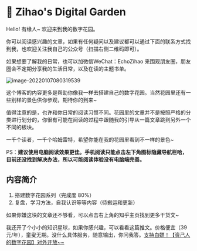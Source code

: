 # 🌈 Zihao's Digital Garden

Hello! 有缘人~ 欢迎来到我的数字花园。

你可以阅读感兴趣的文章，如果有任何疑问以及建议都可以通过下面的联系方式找到我，也欢迎关注我自己的公众号（扫描右侧二维码即可）。

如果想要了解我的日常，也可以加微信WeChat：EchoZihao 来围观朋友圈，朋友圈会不定期分享我的生活日常，以及在读的主题书单。

![image-20220107080319539](https://image-upload-1307521651.cos.ap-nanjing.myqcloud.com/picture_upload/image-20220107080319539.png)

这个博客的内容更多是帮助你像我一样去搭建自己的数字花园。当然花园里还有一些别样的景色供你参观，期待你的到来~

值得注意的是，也许和你日常的阅读习惯不同。花园里的文章并不是按照严格的分类进行划分的，你很有可能在阅读的过程中跟随我的引导从一篇文章跳到另外一个不同的板块。

一千个读者，一千个哈姆雷特，希望你能在我的花园里看到不一样的景色~

PS：**建议使用电脑阅读效果更佳。手机阅读只能点击左下角图标隐藏导航栏哈，目前还没找到解决办法，所以可能阅读体验没有电脑端完善。**
## 内容简介

1. 搭建数字花园系列（完成度 80%）
2. 复盘，学习方法，自我认识等等内容（待搬运和更新）

如果你嫌这块的文章还不够看，可以点击右上角的知乎主页找到更多干货文~ 

我还开了个小小的知识星球，如果你感兴趣，可以看看这篇推文。价格便宜（39元/年），童叟无期。没什么具体服务，随意输出，你问我答。[支持白嫖！【资己人的数字花园】对外开放~~](https://mp.weixin.qq.com/s?__biz=MzU5MTk4MjA4MA==&mid=2247486329&idx=1&sn=795519c46de4b1a35d5a5ddc287929b4&chksm=fe27f016c95079004b19d5017051ed613e7a81331f4056a12e564e6a0db54593b3240d16ad4a&token=1180871108&lang=zh_CN#rd)

